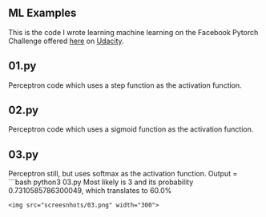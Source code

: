 ## ML Examples
This is the code I wrote learning machine learning on the Facebook Pytorch Challenge offered [here](https://classroom.udacity.com/nanodegrees/nd188/) on [Udacity](ssroom.udacity.com/me).

## 01.py
Perceptron code which uses a step function as the activation function.

## 02.py
Perceptron code which uses a sigmoid function as the activation function.

## 03.py
Perceptron still, but uses softmax as the activation function.
Output = ```bash
python3 03.py
Most likely is 3 and its probability 0.7310585786300049, which translates to 60.0%
```
<img src="screesnhots/03.png" width="300">
